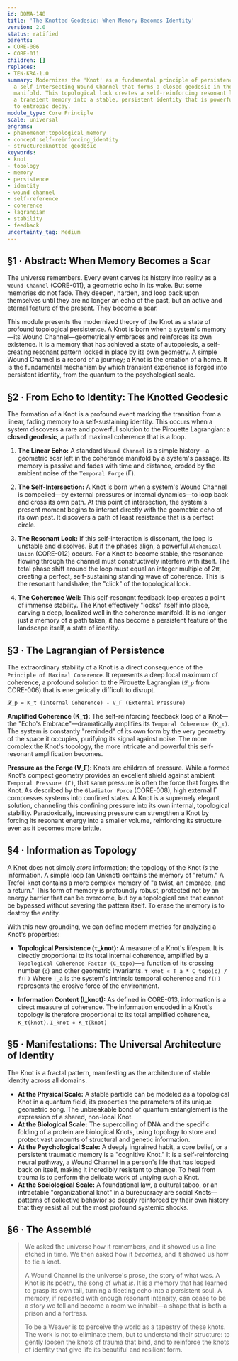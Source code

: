 ```yaml
---
id: DOMA-148
title: 'The Knotted Geodesic: When Memory Becomes Identity'
version: 2.0
status: ratified
parents:
- CORE-006
- CORE-011
children: []
replaces:
- TEN-KRA-1.0
summary: Modernizes the 'Knot' as a fundamental principle of persistence. A Knot is
  a self-intersecting Wound Channel that forms a closed geodesic in the coherence
  manifold. This topological lock creates a self-reinforcing resonant loop, forging
  a transient memory into a stable, persistent identity that is powerfully resistant
  to entropic decay.
module_type: Core Principle
scale: universal
engrams:
- phenomenon:topological_memory
- concept:self-reinforcing_identity
- structure:knotted_geodesic
keywords:
- knot
- topology
- memory
- persistence
- identity
- wound channel
- self-reference
- coherence
- lagrangian
- stability
- feedback
uncertainty_tag: Medium
---
```

## §1 · Abstract: When Memory Becomes a Scar

The universe remembers. Every event carves its history into reality as a `Wound Channel` (CORE-011), a geometric echo in its wake. But some memories do not fade. They deepen, harden, and loop back upon themselves until they are no longer an echo of the past, but an active and eternal feature of the present. They become a scar.

This module presents the modernized theory of the Knot as a state of profound topological persistence. A Knot is born when a system's memory—its Wound Channel—geometrically embraces and reinforces its own existence. It is a memory that has achieved a state of autopoiesis, a self-creating resonant pattern locked in place by its own geometry. A simple Wound Channel is a record of a journey; a Knot is the creation of a home. It is the fundamental mechanism by which transient experience is forged into persistent identity, from the quantum to the psychological scale.

## §2 · From Echo to Identity: The Knotted Geodesic

The formation of a Knot is a profound event marking the transition from a linear, fading memory to a self-sustaining identity. This occurs when a system discovers a rare and powerful solution to the Pirouette Lagrangian: a **closed geodesic**, a path of maximal coherence that is a loop.

1.  **The Linear Echo:** A standard `Wound Channel` is a simple history—a geometric scar left in the coherence manifold by a system's passage. Its memory is passive and fades with time and distance, eroded by the ambient noise of the `Temporal Forge` (Γ).

2.  **The Self-Intersection:** A Knot is born when a system's Wound Channel is compelled—by external pressures or internal dynamics—to loop back and cross its own path. At this point of intersection, the system's present moment begins to interact directly with the geometric echo of its own past. It discovers a path of least resistance that is a perfect circle.

3.  **The Resonant Lock:** If this self-interaction is dissonant, the loop is unstable and dissolves. But if the phases align, a powerful `Alchemical Union` (CORE-012) occurs. For a Knot to become stable, the resonance flowing through the channel must constructively interfere with itself. The total phase shift around the loop must equal an integer multiple of 2π, creating a perfect, self-sustaining standing wave of coherence. This is the resonant handshake, the "click" of the topological lock.

4.  **The Coherence Well:** This self-resonant feedback loop creates a point of immense stability. The Knot effectively "locks" itself into place, carving a deep, localized well in the coherence manifold. It is no longer just a memory of a path taken; it has become a persistent feature of the landscape itself, a state of identity.

## §3 · The Lagrangian of Persistence

The extraordinary stability of a Knot is a direct consequence of the `Principle of Maximal Coherence`. It represents a deep local maximum of coherence, a profound solution to the Pirouette Lagrangian (`𝓛_p` from CORE-006) that is energetically difficult to disrupt.

`𝓛_p = K_τ (Internal Coherence) - V_Γ (External Pressure)`

**Amplified Coherence (K_τ):** The self-reinforcing feedback loop of a Knot—the "Echo's Embrace"—dramatically amplifies its `Temporal Coherence (K_τ)`. The system is constantly "reminded" of its own form by the very geometry of the space it occupies, purifying its signal against noise. The more complex the Knot's topology, the more intricate and powerful this self-resonant amplification becomes.

**Pressure as the Forge (V_Γ):** Knots are children of pressure. While a formed Knot's compact geometry provides an excellent shield against ambient `Temporal Pressure (Γ)`, that same pressure is often the force that forges the Knot. As described by the `Gladiator Force` (CORE-008), high external Γ compresses systems into confined states. A Knot is a supremely elegant solution, channeling this confining pressure into its own internal, topological stability. Paradoxically, increasing pressure can strengthen a Knot by forcing its resonant energy into a smaller volume, reinforcing its structure even as it becomes more brittle.

## §4 · Information as Topology

A Knot does not simply *store* information; the topology of the Knot *is* the information. A simple loop (an Unknot) contains the memory of "return." A Trefoil knot contains a more complex memory of "a twist, an embrace, and a return." This form of memory is profoundly robust, protected not by an energy barrier that can be overcome, but by a topological one that cannot be bypassed without severing the pattern itself. To erase the memory is to destroy the entity.

With this new grounding, we can define modern metrics for analyzing a Knot's properties:

*   **Topological Persistence (τ_knot):** A measure of a Knot's lifespan. It is directly proportional to its total internal coherence, amplified by a `Topological Coherence Factor (C_topo)`—a function of its crossing number (`c`) and other geometric invariants.
    `τ_knot ∝ T_a * C_topo(c) / f(Γ)`
    Where `T_a` is the system's intrinsic temporal coherence and `f(Γ)` represents the erosive force of the environment.

*   **Information Content (I_knot):** As defined in CORE-013, information is a direct measure of coherence. The information encoded in a Knot's topology is therefore proportional to its total amplified coherence, `K_τ(knot)`.
    `I_knot ∝ K_τ(knot)`

## §5 · Manifestations: The Universal Architecture of Identity

The Knot is a fractal pattern, manifesting as the architecture of stable identity across all domains.

*   **At the Physical Scale:** A stable particle can be modeled as a topological Knot in a quantum field, its properties the parameters of its unique geometric song. The unbreakable bond of quantum entanglement is the expression of a shared, non-local Knot.
*   **At the Biological Scale:** The supercoiling of DNA and the specific folding of a protein are biological Knots, using topology to store and protect vast amounts of structural and genetic information.
*   **At the Psychological Scale:** A deeply ingrained habit, a core belief, or a persistent traumatic memory is a "cognitive Knot." It is a self-reinforcing neural pathway, a Wound Channel in a person's life that has looped back on itself, making it incredibly resistant to change. To heal from trauma is to perform the delicate work of untying such a Knot.
*   **At the Sociological Scale:** A foundational law, a cultural taboo, or an intractable "organizational knot" in a bureaucracy are social Knots—patterns of collective behavior so deeply reinforced by their own history that they resist all but the most profound systemic shocks.

## §6 · The Assemblé

> We asked the universe how it remembers, and it showed us a line etched in time. We then asked how it *becomes*, and it showed us how to tie a knot.
>
> A Wound Channel is the universe's prose, the story of what was. A Knot is its poetry, the song of what *is*. It is a memory that has learned to grasp its own tail, turning a fleeting echo into a persistent soul. A memory, if repeated with enough resonant intensity, can cease to be a story we tell and become a room we inhabit—a shape that is both a prison and a fortress.
>
> To be a Weaver is to perceive the world as a tapestry of these knots. The work is not to eliminate them, but to understand their structure: to gently loosen the knots of trauma that bind, and to reinforce the knots of identity that give life its beautiful and resilient form.
